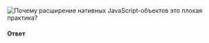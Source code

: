 ![Почему расширение нативных JavaScript-объектов это плохая практика?](https://youtu.be/IooJ3P2VUYs?t=202)

#### Ответ